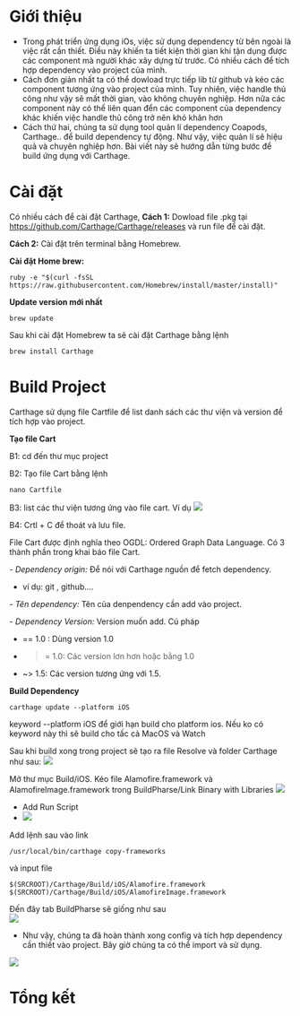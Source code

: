 # Giới thiệu
 - Trong phát triển ứng dụng iOs, việc sử dụng dependency từ bên ngoài là việc rất cần thiết. Điều này khiến ta tiết kiện thời gian khi tận dụng được các component mà người khác xây dựng từ trước. Có nhiều cách để tích hợp dependency vào project của mình.
 - Cách đơn giản nhất ta có thể dowload trực tiếp lib từ github và kéo các component tương ứng vào project của mình. Tuy nhiên, việc handle thủ công như vậy sẽ mất thời gian, vào không chuyên nghiệp. Hơn nữa các component này có thể liên quan đển các component của dependency khác khiến việc handle thủ công trở nên khó khăn hơn 
 - Cách thứ hai, chúng ta sử dụng tool quản lí dependency Coapods, Carthage.. để build dependency tự động. Như vậy, việc quản lí sẽ hiệu quả và chuyên nghiệp hơn. Bài viết này sẽ hướng dẫn từng bước để build ứng dụng với Carthage.
# Cài đặt
Có nhiều cách để cài đặt Carthage,
**Cách 1:** Dowload file .pkg tại https://github.com/Carthage/Carthage/releases và run file để cài đặt.

**Cách 2:** Cài đặt trên terminal bằng Homebrew.
    
   **Cài đặt Home brew:**

```
ruby -e "$(curl -fsSL https://raw.githubusercontent.com/Homebrew/install/master/install)"
```


**Update version mới nhất**
```
brew update
```

Sau khi cài đặt Homebrew ta sẽ cài đặt Carthage bằng lệnh 

```
brew install Carthage
```
# Build Project
Carthage sử dụng file Cartfile để list danh sách các thư viện và version để tích hợp vào project. 

**Tạo file Cart**
    
   
B1: cd đến thư mục project 

B2: Tạo file Cart bằng lệnh 
```
nano Cartfile
```
B3: list các thư viện tương ứng vào file cart. Ví dụ
![](https://images.viblo.asia/29e8610f-fc5d-4c3d-9816-b62c7b2c8779.png)

B4: Crtl + C để thoát và lưu file.

File Cart được định nghĩa theo OGDL: Ordered Graph Data Language.
Có 3 thành phần trong khai báo file Cart.

 *- Dependency origin:* Để nói với Carthage nguồn để fetch dependency.
-  ví dụ: git , github....

*- Tên dependency:* Tên của denpendency cần add vào project. 

*- Dependency Version:* Version muốn add. Cú pháp

-  == 1.0 :  Dùng version 1.0
-  >= 1.0: Các version lơn hơn hoặc bằng 1.0
-  ~> 1.5: Các version tương ứng với 1.5. 

**Build Dependency**

```
carthage update --platform iOS
```

keyword --platform iOS để giới hạn build cho platform ios. Nếu ko có keyword này thì sẽ build cho tấc cả MacOS và Watch

Sau khi build xong trong project sẽ tạo ra file Resolve và folder Carthage như sau:
![](https://images.viblo.asia/fdd34aa3-0fea-4770-9a2d-59fdad3282d4.png)

Mở thư mục Build/iOS. Kéo file Alamofire.framework và AlamofireImage.framework trong BuildPharse/Link Binary with Libraries
![](https://images.viblo.asia/116111db-2ce9-47c4-a79e-d62be4f9ab26.png)

- Add Run Script
- ![](https://images.viblo.asia/883c5660-336e-4d22-93a7-9d02d1da74b3.png)

Add lệnh sau vào link
```
/usr/local/bin/carthage copy-frameworks
```

và input file

```
$(SRCROOT)/Carthage/Build/iOS/Alamofire.framework
$(SRCROOT)/Carthage/Build/iOS/AlamofireImage.framework

```
Đến đây tab BuildPharse sẽ giống như sau  
![](https://images.viblo.asia/d821ba67-d662-4859-9a13-112c651cd074.png)


- Như vậy, chúng ta đã hoàn thành xong config và tích hợp dependency cần thiết vào project. Bây giờ chúng ta có thể import và sử dụng.

![](https://images.viblo.asia/eb00b487-fd46-4942-8d47-19d427030c7a.png)


# Tổng kết